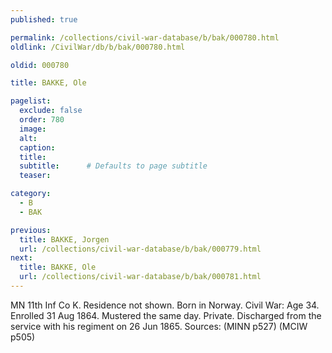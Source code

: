 ```yaml
---
published: true

permalink: /collections/civil-war-database/b/bak/000780.html
oldlink: /CivilWar/db/b/bak/000780.html

oldid: 000780

title: BAKKE, Ole

pagelist:
  exclude: false
  order: 780
  image: 
  alt:
  caption:
  title:
  subtitle:      # Defaults to page subtitle
  teaser:

category: 
  - B 
  - BAK

previous:
  title: BAKKE, Jorgen
  url: /collections/civil-war-database/b/bak/000779.html  
next:
  title: BAKKE, Ole
  url: /collections/civil-war-database/b/bak/000781.html   
---
```

MN 11th Inf Co K. Residence not shown. Born in Norway. Civil War: Age 34. Enrolled 31 Aug 1864. Mustered the same day. Private. Discharged from the service with his regiment on 26 Jun 1865. Sources: (MINN p527) (MCIW p505)